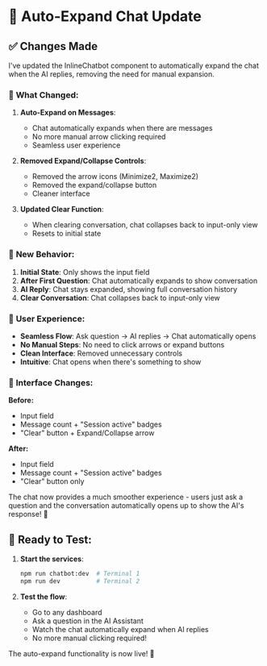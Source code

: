 # 🚀 Auto-Expand Chat Update

## ✅ **Changes Made**

I've updated the InlineChatbot component to automatically expand the chat when the AI replies, removing the need for manual expansion.

### 🔄 **What Changed:**

1. **Auto-Expand on Messages**:

   - Chat automatically expands when there are messages
   - No more manual arrow clicking required
   - Seamless user experience

2. **Removed Expand/Collapse Controls**:

   - Removed the arrow icons (Minimize2, Maximize2)
   - Removed the expand/collapse button
   - Cleaner interface

3. **Updated Clear Function**:
   - When clearing conversation, chat collapses back to input-only view
   - Resets to initial state

### 🎯 **New Behavior:**

1. **Initial State**: Only shows the input field
2. **After First Question**: Chat automatically expands to show conversation
3. **AI Reply**: Chat stays expanded, showing full conversation history
4. **Clear Conversation**: Chat collapses back to input-only view

### 🎨 **User Experience:**

- **Seamless Flow**: Ask question → AI replies → Chat automatically opens
- **No Manual Steps**: No need to click arrows or expand buttons
- **Clean Interface**: Removed unnecessary controls
- **Intuitive**: Chat opens when there's something to show

### 📱 **Interface Changes:**

**Before:**

- Input field
- Message count + "Session active" badges
- "Clear" button + Expand/Collapse arrow

**After:**

- Input field
- Message count + "Session active" badges
- "Clear" button only

The chat now provides a much smoother experience - users just ask a question and the conversation automatically opens up to show the AI's response! 🎉

## 🚀 **Ready to Test:**

1. **Start the services**:

   ```bash
   npm run chatbot:dev  # Terminal 1
   npm run dev          # Terminal 2
   ```

2. **Test the flow**:
   - Go to any dashboard
   - Ask a question in the AI Assistant
   - Watch the chat automatically expand when AI replies
   - No more manual clicking required!

The auto-expand functionality is now live! 🎯
